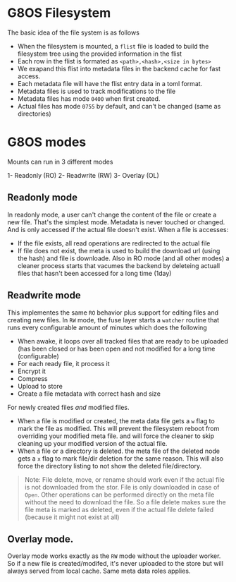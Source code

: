 # G8OS Filesystem
The basic idea of the file system is as follows
- When the filesystem is mounted, a `flist` file is loaded to build the filesystem tree using the provided information in the flist
- Each row in the flist is formated as `<path>,<hash>,<size in bytes>`
- We exapand this flist into metadata files in the backend cache for fast access.
- Each metadata file will have the flist entry data in a toml format.
- Metadata files is used to track modifications to the file
- Metadata files has mode `0400` when first created.
- Actual files has mode `0755` by default, and can't be changed (same as directories)

# G8OS modes
Mounts can run in 3 different modes

1- Readonly (RO)
2- Readwrite (RW)
3- Overlay (OL)

## Readonly mode
In readonly mode, a user can't change the content of the file or create a new file. That's the simplest mode. Metadata is never touched or changed. And is only accessed if the actual file doesn't exist.
When a file is accesses:
- If the file exists, all read operations are redirected to the actual file
- If file does not exist, the meta is used to build the download url (using the hash) and file is downloade.
Also in RO mode (and all other modes) a cleaner process starts that vacumes the backend by deleteing actuall files that hasn't been accessed for a long time (1day)

## Readwrite mode
This implementes the same `RO` behavior plus support for editing files and creating new files.
In `RW` mode, the fuse layer starts a `watcher` routine that runs every configurable amount of minutes which does the following
- When awake, it loops over all tracked files that are ready to be uploaded (has been closed or has been open and not modified for a long time (configurable)
- For each ready file, it process it
- Encrypt it
- Compress
- Upload to store
- Create a file metadata with correct hash and size

For newly created files _and_ modified files.
- When a file is modified or created, the meta data file gets a `w` flag to mark the file as modified. This will prevent the filesystem reboot from overriding your modified meta file. and will force the cleaner to skip cleaning up your modified version of the actual file.
- When a file or a directory is deleted. the meta file of the deleted node gets a `x` flag to mark file/dir deletion for the same reason. This will also force the directory listing to not show the deleted file/directory.

> Note: File delete, move, or rename should work even if the actual file is not downloaded from the stor. File is only downloaded in case of `Open`. Other operations can be performed directly on the meta file without the need to download the file. So a file delete makes sure the file meta is marked as deleted, even if the actual file delete failed (because it might not exist at all)

## Overlay mode.
Overlay mode works exactly as the `RW` mode without the uploader worker. So if a new file is created/modifed, it's never uploaded to the store but will always served from local cache. Same meta data roles applies.
